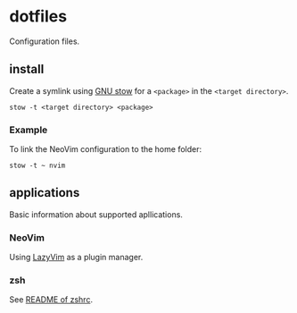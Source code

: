 # dotfiles

Configuration files.

## install

Create a symlink using [GNU stow](https://www.gnu.org/software/stow/) for a `<package>` in the `<target directory>`.

```shell
stow -t <target directory> <package>
```

### Example

To link the NeoVim configuration to the home folder:

```shell
stow -t ~ nvim
```

## applications

Basic information about supported apllications.

### NeoVim

Using [LazyVim](http://www.lazyvim.org/) as a plugin manager.

### zsh

See [README of zshrc](./zshrc/README.md).
